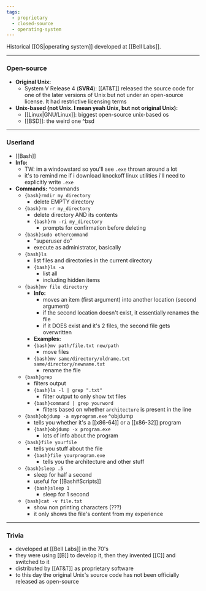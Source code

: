 ```yaml
---
tags:
  - proprietary
  - closed-source
  - operating-system
---
```

Historical [[OS|operating system]] developed at [[Bell Labs]].

---

### Open-source

- **Original Unix:**
	- System V Release 4 (**SVR4**): [[AT&T]] released the source code for one of the later versions of Unix but not under an open-source license. It had restrictive licensing terms
- **Unix-based (not Unix. I mean yeah Unix, but not original Unix):**
	- [[Linux|GNU/Linux]]: biggest open-source unix-based os
	- [[BSD]]: the weird one ^bsd

---

### Userland

- [[Bash]]
- **Info:**
	- TW: im a windowstard so you'll see `.exe` thrown around a lot
	- it's to remind me if i download knockoff linux utilities i'll need to explicitly write `.exe`
- **Commands:** ^commands
	- `{bash}rmdir my_directory`
		- delete EMPTY directory
	- `{bash}rm -r my_directory`
		- delete directory AND its contents
		- `{bash}rm -ri my_directory`
			- prompts for confirmation before deleting
	- `{bash}sudo othercommand`
		- "superuser do"
		- execute as administrator, basically
	- `{bash}ls`
		- list files and directories in the current directory
		- `{bash}ls -a`
			- list all
			- including hidden items
	- `{bash}mv file directory`
		- **Info:**
			- moves an item (first argument) into another location (second argument)
			- if the second location doesn't exist, it essentially renames the file
			- if it DOES exist and it's 2 files, the second file gets overwritten
		- **Examples:**
		- `{bash}mv path/file.txt new/path`
			- move files
		- `{bash}mv same/directory/oldname.txt same/directory/newname.txt`
			- rename the file
	- `{bash}grep`
		- filters output
		- `{bash}ls -l | grep ".txt"`
			- filter output to only show txt files
		- `{bash}command | grep yourword`
			- filters based on whether `architecture` is present in the line
	- `{bash}objdump -a myprogram.exe` ^objdump
		- tells you whether it's a [[x86-64]] or a [[x86-32]] program
		- `{bash}objdump -x program.exe`
			- lots of info about the program
	- `{bash}file yourfile`
		- tells you stuff about the file
		- `{bash}file yourprogram.exe`
			- tells you the architecture and other stuff
	- `{bash}sleep .5`
		- sleep for half a second
		- useful for [[Bash#Scripts]]
		- `{bash}sleep 1`
			- sleep for 1 second
	- `{bash}cat -v file.txt`
		- show non printing characters (???)
		- it only shows the file's content from my experience

---

### Trivia

- developed at [[Bell Labs]] in the 70's
- they were using [[B]] to develop it, then they invented [[C]] and switched to it
- distributed by [[AT&T]] as proprietary software
- to this day the original Unix's source code has not been officially released as open-source